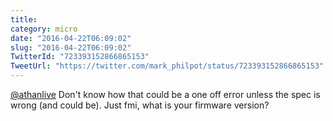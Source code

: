 ```yaml
---
title: 
category: micro
date: "2016-04-22T06:09:02"
slug: "2016-04-22T06:09:02"
TwitterId: "723393152866865153"
TweetUrl: "https://twitter.com/mark_philpot/status/723393152866865153"
---
```


[@athanlive](https://twitter.com/athanlive) Don't know how that could be a one
off error unless the spec is wrong (and could be). Just fmi, what is your
firmware version?
